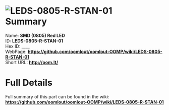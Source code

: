 
![LEDS-0805-R-STAN-01](https://github.com/oomlout/oomlout-OOMP/blob/master/parts/LEDS-0805-R-STAN-01/LEDS-0805-R-STAN-01_420.jpg)   
Summary
=================
  
Name: __SMD (0805) Red LED__    
ID: __LEDS-0805-R-STAN-01__   
Hex ID: ____   
WebPage: __https://github.com/oomlout/oomlout-OOMP/wiki/LEDS-0805-R-STAN-01__   
Short URL: __http://oom.lt/__   

Full Details
==========================
Full summary of this part can be found in the wiki:   
__https://github.com/oomlout/oomlout-OOMP/wiki/LEDS-0805-R-STAN-01__    

